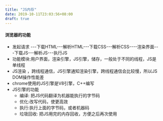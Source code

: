 ```yaml
---
title: "JS内存"
date: 2019-10-11T23:03:56+08:00
draft: true
---
```


#### 浏览器的功能
* 发起请求 ---下载HTML---解析HTML---下载CSS---解析CSS----渲染界面---下载JS---解析JS---执行JS
* 功能模块:用户界面，渲染引擎，JS引擎，储存，一般处于不同的线程，JS是单线程
* JS渲染 ，跨线程通信，JS引擎通知渲染引擎，跨线程通信会比较慢，所以JS DOM操作性能差
* chrome使用的JS引擎是V8引擎，C++编写
* JS引擎的功能
    * 编译: 把JS代码翻译为机器能执行的字节码
    * 优化:改写代码，使更高效
    * 执行:执行上面的字节码，或者机器码
    * 垃圾回收: 把JS用完的内存回收，方便之后再次使用
